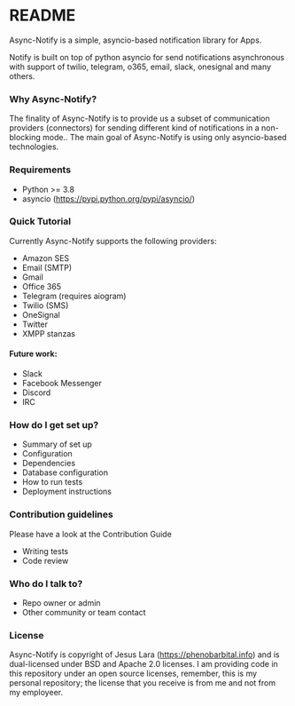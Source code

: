 # README #

Async-Notify is a simple, asyncio-based notification library for Apps.

Notify is built on top of python asyncio for send notifications asynchronous with support of twilio, telegram, o365, email, slack, onesignal and many others.

### Why Async-Notify? ###

The finality of Async-Notify is to provide us a subset of communication providers (connectors) for sending different kind of notifications in a non-blocking mode..
The main goal of Async-Notify is using only asyncio-based technologies.

### Requirements ###

* Python >= 3.8
* asyncio (https://pypi.python.org/pypi/asyncio/)

### Quick Tutorial ###

Currently Async-Notify supports the following providers:

* Amazon SES
* Email (SMTP)
* Gmail
* Office 365
* Telegram (requires aiogram)
* Twilio (SMS)
* OneSignal
* Twitter
* XMPP stanzas

#### Future work: ####

* Slack
* Facebook Messenger
* Discord
* IRC

### How do I get set up? ###

* Summary of set up
* Configuration
* Dependencies
* Database configuration
* How to run tests
* Deployment instructions

### Contribution guidelines ###

Please have a look at the Contribution Guide

* Writing tests
* Code review

### Who do I talk to? ###

* Repo owner or admin
* Other community or team contact

### License ###

Async-Notify is copyright of Jesus Lara (https://phenobarbital.info) and is dual-licensed under BSD and Apache 2.0 licenses. I am providing code in this repository under an open source licenses, remember, this is my personal repository; the license that you receive is from me and not from my employeer.

